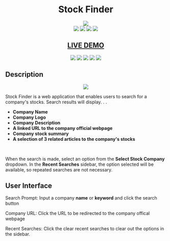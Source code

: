 <h1 align="center">Stock Finder</h1>

<div align="center">
<img src="https://user-images.githubusercontent.com/79816212/120241795-20858100-c229-11eb-978c-313107dc4865.png">
</div>

<div align="center">
<img src="https://img.shields.io/badge/Contributed%20by-arerickson28-blue">

<img src="https://img.shields.io/badge/Contributed%20by-maayazed-blue">

<img src="https://img.shields.io/badge/Contributed%20by-norgard7-blue">

<img src="https://img.shields.io/badge/Contributed%20by-aminhassan25-blue">
</div>                                                                           

<h2 align="center"><a href="https://arerickson28.github.io/stock-finder/">LIVE DEMO</a> </h2>

<div align="center">
<img src="https://img.shields.io/github/issues/arerickson28/stock-finder">

<img src="https://img.shields.io/github/forks/arerickson28/stock-finder">
  
<img src="https://img.shields.io/badge/JavaScript-63.8%25-yellow">
  
<img src="https://img.shields.io/badge/HTML-19.3%25-red">
  
<img src="https://img.shields.io/badge/CSS-16.9%25-blueviolet">
</div> 

## Description

<p align="center">
<img src="https://user-images.githubusercontent.com/79816212/120239662-5ecc7180-c224-11eb-8400-8cfabaa36826.gif">
</p>

Stock Finder is a web application that enables users to search for a company's stocks. Search results will display.  .  .
- **Company Name**
- **Company Logo**
- **Company Description**
- **A linked URL to the company official webpage**
- **Company stock summary**
- **A selection of 3 related articles to the company's stocks**
<br>
<p>When the search is made, select an option from the <strong>Select Stock Company</strong> dropdown. In the <strong>Recent Searches</strong> sidebar, the option selected will be available, so repeated searches are not necessary.</p>

## User Interface

<p>Search Prompt: Input a company <strong>name</strong> or <strong>keyword</strong> and click the search button</p>

<p>Company URL: Click the URL to be redirected to the company offical webpage</p>

<p>Recent Searches: Click the clear recent searches to clear out the options in the sidebar.</p>

